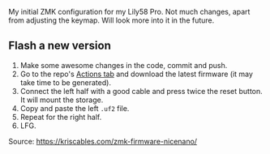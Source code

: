 My initial ZMK configuration for my Lily58 Pro. Not much changes, apart from adjusting the keymap. Will look more into it in the future.


## Flash a new version

1. Make some awesome changes in the code, commit and push.
2. Go to the repo's [Actions tab](https://github.com/jeroenwtf/zmk-lily58-pro/actions) and download the latest firmware (it may take time to be generated).
3. Connect the left half with a good cable and press twice the reset button. It will mount the storage.
4. Copy and paste the left `.uf2` file.
5. Repeat for the right half.
6. LFG.

Source: https://kriscables.com/zmk-firmware-nicenano/
